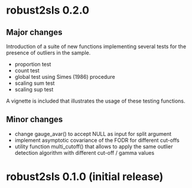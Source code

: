 # robust2sls 0.2.0

## Major changes

Introduction of a suite of new functions implementing several tests for the
presence of outliers in the sample.

* proportion test
* count test
* global test using Simes (1986) procedure
* scaling sum test
* scaling sup test

A vignette is included that illustrates the usage of these testing functions.

## Minor changes

* change gauge_avar() to accept NULL as input for split argument
* implement asymptotic covariance of the FODR for different cut-offs
* utility function multi_cutoff() that allows to apply the same outlier detection algorithm with different cut-off / gamma values

# robust2sls 0.1.0 (initial release)

